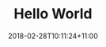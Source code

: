 ---
title: "Hello World"
date: 2018-02-28T10:11:24+11:00
weight: 1
draft: true
bref: ""
toc: true

---